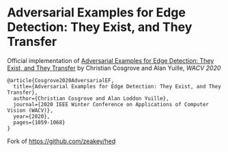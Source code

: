 # Adversarial Examples for Edge Detection: They Exist, and They Transfer
Official implementation of [Adversarial Examples for Edge Detection: They Exist, and They Transfer](https://arxiv.org/abs/1906.00335) by Christian Cosgrove and Alan Yuille, *WACV 2020*

```
@article{Cosgrove2020AdversarialEF,
  title={Adversarial Examples for Edge Detection: They Exist, and They Transfer},
  author={Christian Cosgrove and Alan Loddon Yuille},
  journal={2020 IEEE Winter Conference on Applications of Computer Vision (WACV)},
  year={2020},
  pages={1059-1068}
}
```

Fork of https://github.com/zeakey/hed
